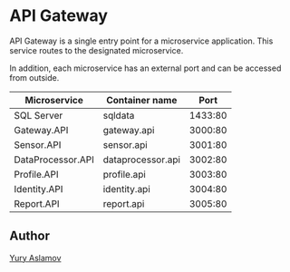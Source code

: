 # API Gateway

API Gateway is a single entry point for a microservice application. This service routes to the designated microservice. 

In addition, each microservice has an external port and can be accessed from outside.

| Microservice         | Container name      | Port    |
|----------------------|---------------------|---------|
| SQL Server           | sqldata             | 1433:80 |
| Gateway.API          | gateway.api         | 3000:80 |
| Sensor.API           | sensor.api          | 3001:80 |
| DataProcessor.API    | dataprocessor.api   | 3002:80 |
| Profile.API          | profile.api         | 3003:80 |
| Identity.API         | identity.api        | 3004:80 |
| Report.API           | report.api          | 3005:80 |

## Author

[Yury Aslamov](https://aslamovyura.github.io/)